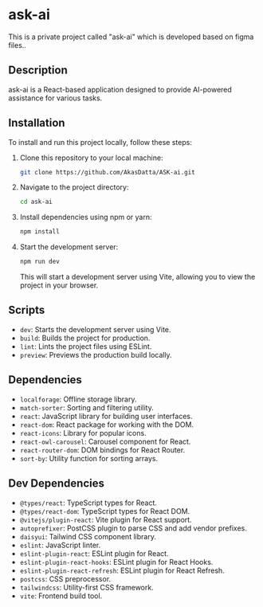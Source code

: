 
# ask-ai

This is a private project called "ask-ai" which is developed based on figma files..

## Description

ask-ai is a React-based application designed to provide AI-powered assistance for various tasks.

## Installation

To install and run this project locally, follow these steps:

1. Clone this repository to your local machine:

   ```bash
   git clone https://github.com/AkasDatta/ASK-ai.git
   ```

2. Navigate to the project directory:

   ```bash
   cd ask-ai
   ```

3. Install dependencies using npm or yarn:

   ```bash
   npm install
   ```

4. Start the development server:

   ```bash
   npm run dev
   ```

   This will start a development server using Vite, allowing you to view the project in your browser.

## Scripts

- `dev`: Starts the development server using Vite.
- `build`: Builds the project for production.
- `lint`: Lints the project files using ESLint.
- `preview`: Previews the production build locally.

## Dependencies

- `localforage`: Offline storage library.
- `match-sorter`: Sorting and filtering utility.
- `react`: JavaScript library for building user interfaces.
- `react-dom`: React package for working with the DOM.
- `react-icons`: Library for popular icons.
- `react-owl-carousel`: Carousel component for React.
- `react-router-dom`: DOM bindings for React Router.
- `sort-by`: Utility function for sorting arrays.

## Dev Dependencies

- `@types/react`: TypeScript types for React.
- `@types/react-dom`: TypeScript types for React DOM.
- `@vitejs/plugin-react`: Vite plugin for React support.
- `autoprefixer`: PostCSS plugin to parse CSS and add vendor prefixes.
- `daisyui`: Tailwind CSS component library.
- `eslint`: JavaScript linter.
- `eslint-plugin-react`: ESLint plugin for React.
- `eslint-plugin-react-hooks`: ESLint plugin for React Hooks.
- `eslint-plugin-react-refresh`: ESLint plugin for React Refresh.
- `postcss`: CSS preprocessor.
- `tailwindcss`: Utility-first CSS framework.
- `vite`: Frontend build tool.

